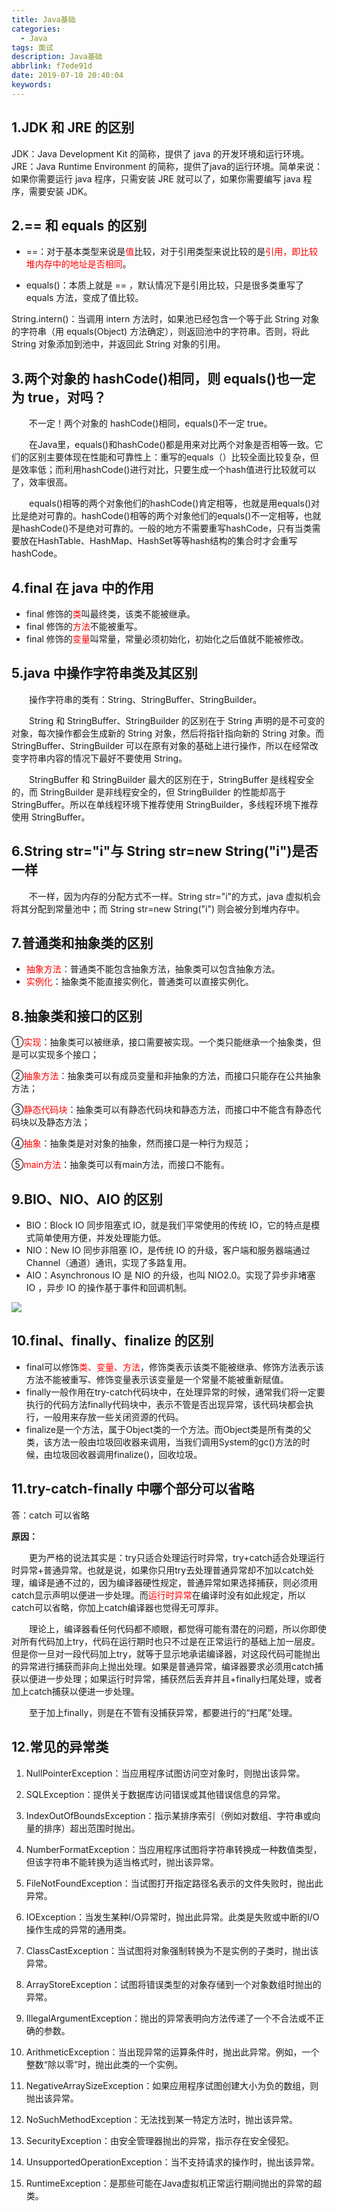```yaml
---
title: Java基础
categories:
  - Java
tags: 面试
description: Java基础
abbrlink: f7ede91d
date: 2019-07-10 20:40:04
keywords:
---
```


## 1.JDK 和 JRE 的区别

JDK：Java Development Kit 的简称，提供了 java 的开发环境和运行环境。JRE：Java Runtime Environment 的简称，提供了java的运行环境。简单来说：如果你需要运行 java 程序，只需安装 JRE 就可以了，如果你需要编写 java 程序，需要安装 JDK。

## 2.== 和 equals 的区别

-  ==：对于基本类型来说是<font color="red">值</font>比较，对于引用类型来说比较的是<font color="red">引用，即比较堆内存中的地址是否相同</font>。

-  equals()：本质上就是 == ，默认情况下是引用比较，只是很多类重写了 equals 方法，变成了值比较。

String.intern()：当调用 intern 方法时，如果池已经包含一个等于此 String 对象的字符串（用 equals(Object) 
方法确定），则返回池中的字符串。否则，将此 String 对象添加到池中，并返回此 String 对象的引用。


## 3.两个对象的 hashCode()相同，则 equals()也一定为 true，对吗？

　　不一定！两个对象的 hashCode()相同，equals()不一定 true。

　　在Java里，equals()和hashCode()都是用来对比两个对象是否相等一致。它们的区别主要体现在性能和可靠性上：重写的equals（）比较全面比较复杂，但是效率低；而利用hashCode()进行对比，只要生成一个hash值进行比较就可以了，效率很高。

　　equals()相等的两个对象他们的hashCode()肯定相等，也就是用equals()对比是绝对可靠的。hashCode()相等的两个对象他们的equals()不一定相等，也就是hashCode()不是绝对可靠的。一般的地方不需要重写hashCode，只有当类需要放在HashTable、HashMap、HashSet等等hash结构的集合时才会重写hashCode。

## 4.final 在 java 中的作用

- final 修饰的<font color="red">类</font>叫最终类，该类不能被继承。
- final 修饰的<font color="red">方法</font>不能被重写。
- final 修饰的<font color="red">变量</font>叫常量，常量必须初始化，初始化之后值就不能被修改。

## 5.java 中操作字符串类及其区别

　　操作字符串的类有：String、StringBuffer、StringBuilder。

　　String 和 StringBuffer、StringBuilder 的区别在于 String 声明的是不可变的对象，每次操作都会生成新的 String 对象，然后将指针指向新的 String 对象。而 StringBuffer、StringBuilder 可以在原有对象的基础上进行操作，所以在经常改变字符串内容的情况下最好不要使用 String。

　　StringBuffer 和 StringBuilder 最大的区别在于，StringBuffer 是线程安全的，而 StringBuilder 是非线程安全的，但 StringBuilder 的性能却高于 StringBuffer。所以在单线程环境下推荐使用 StringBuilder，多线程环境下推荐使用 StringBuffer。

## 6.String str="i"与 String str=new String("i")是否一样

　　不一样，因为内存的分配方式不一样。String str="i"的方式，java 虚拟机会将其分配到常量池中；而 String str=new String("i") 则会被分到堆内存中。

## 7.普通类和抽象类的区别

- <font color="red">抽象方法</font>：普通类不能包含抽象方法，抽象类可以包含抽象方法。
- <font color="red">实例化</font>：抽象类不能直接实例化，普通类可以直接实例化。

## 8.抽象类和接口的区别

①<font color="red">实现</font>：抽象类可以被继承，接口需要被实现。一个类只能继承一个抽象类，但是可以实现多个接口；

②<font color="red">抽象方法</font>：抽象类可以有成员变量和非抽象的方法，而接口只能存在公共抽象方法；

③<font color="red">静态代码块</font>：抽象类可以有静态代码块和静态方法，而接口中不能含有静态代码块以及静态方法；

④<font color="red">抽象</font>：抽象类是对对象的抽象，然而接口是一种行为规范；

⑤<font color="red">main方法</font>：抽象类可以有main方法，而接口不能有。

## 9.BIO、NIO、AIO 的区别

- BIO：Block IO 同步阻塞式 IO，就是我们平常使用的传统 IO，它的特点是模式简单使用方便，并发处理能力低。
- NIO：New IO 同步非阻塞 IO，是传统 IO 的升级，客户端和服务器端通过 Channel（通道）通讯，实现了多路复用。
- AIO：Asynchronous IO 是 NIO 的升级，也叫 NIO2.0。实现了异步非堵塞 IO ，异步 IO 的操作基于事件和回调机制。

![](http://ww1.sinaimg.cn/large/75a4a8eegy1g4vs7qhlihj21400u0gp9.jpg)

## 10.final、finally、finalize 的区别

- final可以修饰<font color="red">类、变量、方法</font>，修饰类表示该类不能被继承、修饰方法表示该方法不能被重写、修饰变量表示该变量是一个常量不能被重新赋值。
- finally一般作用在try-catch代码块中，在处理异常的时候，通常我们将一定要执行的代码方法finally代码块中，表示不管是否出现异常，该代码块都会执行，一般用来存放一些关闭资源的代码。
- finalize是一个方法，属于Object类的一个方法。而Object类是所有类的父类，该方法一般由垃圾回收器来调用，当我们调用System的gc()方法的时候，由垃圾回收器调用finalize()，回收垃圾。 

## 11.try-catch-finally 中哪个部分可以省略

答：catch 可以省略


**原因：**


　　更为严格的说法其实是：try只适合处理运行时异常，try+catch适合处理运行时异常+普通异常。也就是说，如果你只用try去处理普通异常却不加以catch处理，编译是通不过的，因为编译器硬性规定，普通异常如果选择捕获，则必须用catch显示声明以便进一步处理。而<font color="red">运行时异常</font>在编译时没有如此规定，所以catch可以省略，你加上catch编译器也觉得无可厚非。


　　理论上，编译器看任何代码都不顺眼，都觉得可能有潜在的问题，所以你即使对所有代码加上try，代码在运行期时也只不过是在正常运行的基础上加一层皮。但是你一旦对一段代码加上try，就等于显示地承诺编译器，对这段代码可能抛出的异常进行捕获而非向上抛出处理。如果是普通异常，编译器要求必须用catch捕获以便进一步处理；如果运行时异常，捕获然后丢弃并且+finally扫尾处理，或者加上catch捕获以便进一步处理。

　　至于加上finally，则是在不管有没捕获异常，都要进行的“扫尾”处理。

## 12.常见的异常类

1. NullPointerException：当应用程序试图访问空对象时，则抛出该异常。

2. SQLException：提供关于数据库访问错误或其他错误信息的异常。

3. IndexOutOfBoundsException：指示某排序索引（例如对数组、字符串或向量的排序）超出范围时抛出。 

4. NumberFormatException：当应用程序试图将字符串转换成一种数值类型，但该字符串不能转换为适当格式时，抛出该异常。

5. FileNotFoundException：当试图打开指定路径名表示的文件失败时，抛出此异常。

6. IOException：当发生某种I/O异常时，抛出此异常。此类是失败或中断的I/O操作生成的异常的通用类。

7. ClassCastException：当试图将对象强制转换为不是实例的子类时，抛出该异常。

8. ArrayStoreException：试图将错误类型的对象存储到一个对象数组时抛出的异常。

9. IllegalArgumentException：抛出的异常表明向方法传递了一个不合法或不正确的参数。

10. ArithmeticException：当出现异常的运算条件时，抛出此异常。例如，一个整数“除以零”时，抛出此类的一个实例。 

11. NegativeArraySizeException：如果应用程序试图创建大小为负的数组，则抛出该异常。

12. NoSuchMethodException：无法找到某一特定方法时，抛出该异常。

13. SecurityException：由安全管理器抛出的异常，指示存在安全侵犯。

14. UnsupportedOperationException：当不支持请求的操作时，抛出该异常。

15. RuntimeException：是那些可能在Java虚拟机正常运行期间抛出的异常的超类。

